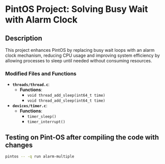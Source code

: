 # PintOS Project: Solving Busy Wait with Alarm Clock

## Description

This project enhances PintOS by replacing busy wait loops with an alarm clock mechanism, reducing CPU usage and improving system efficiency by allowing processes to sleep until needed without consuming resources.

### Modified Files and Functions
- **`threads/thread.c`**:
  - **Functions**:
    - `void thread_add_sleep(int64_t time)`
    - `void thread_add_sleep(int64_t time)` 
- **`devices/timer.c`**:
  - **Functions**:
    - `timer_sleep()`
    - `timer_interrupt()`

## Testing on Pint-OS after compiling the code with changes
   ```bash
   pintos -- -q run alarm-multiple
   ```

